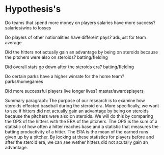 # Hypothesis's

Do teams that spend more money on players salaries have more success? salaries/wins to losses

Do players of other nationalities have different pays? adujust for team average

Did the hitters not actually gain an advantage by being on steroids because the pitchers were also on steroids? batting/fielding

Did overall stats go down after the steroids era? batting/fielding

Do certain parks have a higher winrate for the home team? parks/homegames

Did more successful players live longer lives? master/awardsplayers

Summary paragraph: The purpose of our research is to examine how steroids effected baseball during the steroid era. More specifically, we want to see if hitters did not actually gain an advantage by being on steroids because the pitchers were also on steroids. We will do this by comparing the OPS of the hitters with the ERA of the pitchers. The OPS is the sum of a statistic of how often a hitter reaches base and a statistic that measures the batting productivity of a hitter. The ERA is the mean of the earned runs given up by a pitcher. By looking at these statistics for players before and after the steroid era, we can see wether hitters did not acutally gain an advantage. 